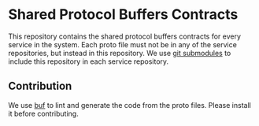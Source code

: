 # Shared Protocol Buffers Contracts

This repository contains the shared protocol buffers contracts for every service in the system. Each proto file must not be in any of the service repositories, but instead in this repository. We use [git submodules](https://git-scm.com/book/en/v2/Git-Tools-Submodules) to include this repository in each service repository.

## Contribution

We use [buf](https://buf.build/) to lint and generate the code from the proto files. Please install it before contributing.